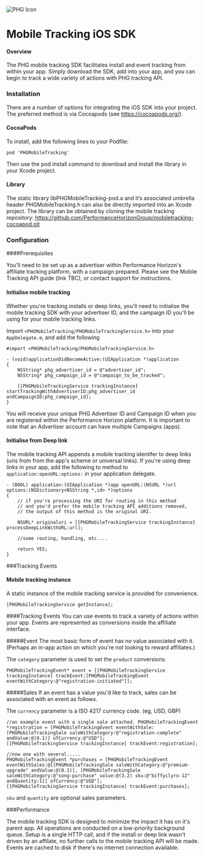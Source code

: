 ![PHG Icon](http://performancehorizon.com/img/logo-on-white.svg)

# Mobile Tracking iOS SDK
#### Overview

The PHG mobile tracking SDK facilitates install and event tracking from within your app.  Simply download the SDK, add into your app, and you can begin to track a wide variety of actions with PHG tracking API.

### Installation

There are a number of options for integrating the iOS SDK into your project.  The preferred method is via Cocoapods (see <https://cocoapods.org/>).

#### CocoaPods

To install, add the following lines to your Podfile:

	pod 'PHGMobileTracking'

Then use the pod install command to download and install the library in your Xcode project.

#### Library

The static library libPHGMobileTracking-pod.a and it’s associated umbrella header PHGMobileTracking.h can also be directly imported into an Xcode project.  The library can be obtained by cloning the mobile tracking repository: <https://github.com/PerformanceHorizonGroup/mobiletracking-cocoapod.git>

### Configuration

####Prerequisites

You'll need to be set up as a advertiser within Performance Horizon's affiliate tracking platform, with a campaign prepared.  Please see the Mobile Tracking API guide (link TBC), or contact support for instructions.

#### Initialise mobile tracking

Whether you're tracking installs or deep links, you'll need to initialise the mobile tracking SDK with your advertiser ID, and the campaign ID you'll be using for your mobile tracking links.

Import `<PHGMobileTracking/PHGMobileTrackingService.h>` into your `AppDelegate.m`, and add the following 

	#import <PHGMobileTracking/PHGMobileTrackingService.h>
	
	- (void)applicationDidBecomeActive:(UIApplication *)application
	{ 
		NSString* phg_advertiser_id = @"advertiser_id";
		NSString* phg_campaign_id = @"campaign_to_be_tracked";

		[[PHGMobileTrackingService trackingInstance] startTrackingWithAdvertiserID:phg_advertiser_id andCampaignID:phg_campaign_id];
	}

You will receive your unique PHG Advertiser ID and Campaign ID when you are registered within the Performance Horizon platform. It is important to note that an Advertiser account can have multiple Campaigns (apps).

#### Initialise from Deep link

The mobile tracking API appends a mobile tracking identifer to deep links (uris from from the app's scheme or universal links).  If you're using deep links in your app, add the following to method to  `application:openURL:options:` in your application delegate.

	- (BOOL) application:(UIApplication *)app openURL:(NSURL *)url options:(NSDictionary<NSString *,id> *)options
	{
	    // if you're processing the URI for routing in this method
	    // and you'd prefer the mobile tracking API additions removed,
	    // the output of this method is the original URI.
	    
	    NSURL* originaluri = [[PHGMobileTrackingService trackingInstance] processDeepLinkWithURL:url];
	    
	    //some routing, handling, etc....
	    
	    return YES;
	}
	
###Tracking Events
	
#### Mobile tracking instance

A static instance of the mobile tracking service is provided for convenience.

	[PHGMobileTrackingService getInstance];

####Tracking Events
You can use events to track a variety of actions within your app.  Events are represented as conversions inside the affiliate interface.

#####Event
The most basic form of event has no value associated with it.  (Perhaps an in-app action on which you're not looking to reward affiliates.)

The `category` parameter is used to set the `product` conversions.

	PHGMobileTrackingEvent* event = [[PHGMobileTrackingService trackingInstance] trackEvent:[PHGMobileTrackingEvent eventWithCategory:@"registration-initiated"]];    

#####Sales
If an event has a value you'd like to track, sales can be associated with an event as follows.

The `currency` parameter is a ISO 4217 currency code.  (eg, USD, GBP)

	
	//an example event with a single sale attached.	PHGMobileTrackingEvent *registration = [PHGMobileTrackingEvent eventWithSale:[PHGMobileTrackingSale saleWithCategory:@"registration-complete" andValue:@(0.1)] ofCurrency:@"USD"];    
    [[PHGMobileTrackingService trackingInstance] trackEvent:registration];
           
    //now one with several.....
    PHGMobileTrackingEvent *purchases = [PHGMobileTrackingEvent eventWithSales:@[[PHGMobileTrackingSale saleWithCategory:@"premium-upgrade" andValue:@(0.1)], [PHGMobileTrackingSale saleWithCategory:@"song-purchase" value:@(3.2) sku:@"biffyclyro-12" andQuantity:1]] ofCurrency:@"USD"];
	[[PHGMobileTrackingService trackingInstance] trackEvent:purchases];

`sku` and `quantity` are optional sales parameters.  

###Performance

The mobile tracking SDK is designed to minimize the impact it has on it's parent app.  All operations are conducted on a low-priority background queue.  Setup is a single HTTP call, and if the install or deep link wasn't driven by an affilate, no further calls to the mobile tracking API will be made. Events are cached to disk if there's no internet connection available.

